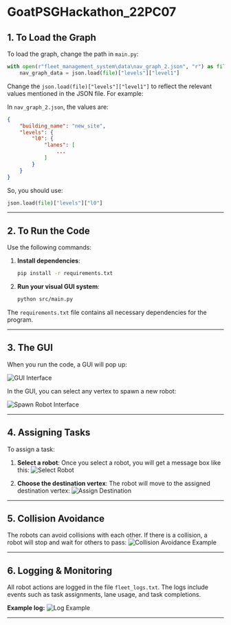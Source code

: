 # GoatPSGHackathon_22PC07

## 1. To Load the Graph
To load the graph, change the path in `main.py`:

```python
with open(r"fleet_management_system\data\nav_graph_2.json", "r") as file:
    nav_graph_data = json.load(file)["levels"]["level1"]
```

Change the `json.load(file)["levels"]["level1"]` to reflect the relevant values mentioned in the JSON file. For example:

In `nav_graph_2.json`, the values are:
```json
{
    "building_name": "new_site",
    "levels": {
        "l0": {
            "lanes": [
                ...
            ]
        }
    }
}
```

So, you should use:
```python
json.load(file)["levels"]["l0"]
```

---

## 2. To Run the Code
Use the following commands:

1. **Install dependencies**:
   ```bash
   pip install -r requirements.txt
   ```
2. **Run your visual GUI system**:
   ```bash
   python src/main.py
   ```

The `requirements.txt` file contains all necessary dependencies for the program.

---

## 3. The GUI
When you run the code, a GUI will pop up:

![GUI Interface](https://github.com/Marsh-bp/photos/blob/main/image-1.png)

In the GUI, you can select any vertex to spawn a new robot:

![Spawn Robot Interface](https://github.com/Marsh-bp/photos/blob/main/image-2.png)

---

## 4. Assigning Tasks
To assign a task:

1. **Select a robot**:
   Once you select a robot, you will get a message box like this:
   ![Select Robot](https://github.com/Marsh-bp/photos/blob/main/image-3.png)

2. **Choose the destination vertex**:
   The robot will move to the assigned destination vertex:
   ![Assign Destination](https://github.com/Marsh-bp/photos/blob/main/image-4.png)

---

## 5. Collision Avoidance
The robots can avoid collisions with each other. If there is a collision, a robot will stop and wait for others to pass:
![Collision Avoidance Example](https://github.com/Marsh-bp/photos/blob/main/image-5.png)

---

## 6. Logging & Monitoring
All robot actions are logged in the file `fleet_logs.txt`. The logs include events such as task assignments, lane usage, and task completions.

**Example log:**
![Log Example](https://github.com/Marsh-bp/photos/blob/main/image-6.png)

---
